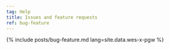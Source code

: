 ```yaml
---
tag: Help
title: Issues and feature requests
ref: bug-feature
---
```


{% include posts/bug-feature.md lang=site.data.wes-x-pgw %}
